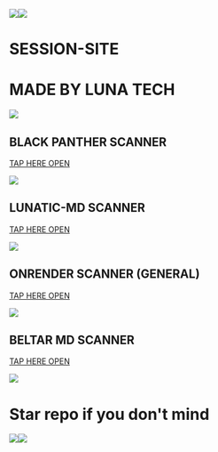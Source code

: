 <a><img src='https://i.imgur.com/LyHic3i.gif'/></a><a><img src='https://i.imgur.com/LyHic3i.gif'/></a>
# SESSION-SITE

# MADE BY LUNA TECH

<a><img src='https://i.imgur.com/LyHic3i.gif'/></a>

## BLACK PANTHER SCANNER

[TAP HERE OPEN](https://panther-scanne-1d949da80ef3.herokuapp.com/)

<a><img src='https://i.imgur.com/LyHic3i.gif'/></a>

## LUNATIC-MD SCANNER

[TAP HERE OPEN](https://bmw-scanne-6e4e0f3a3644.herokuapp.com/)

<a><img src='https://i.imgur.com/LyHic3i.gif'/></a>

## ONRENDER SCANNER (GENERAL)

[TAP HERE OPEN](https://render-session-scanner-by-luna-tech.onrender.com)

<a><img src='https://i.imgur.com/LyHic3i.gif'/></a>

## BELTAR MD SCANNER

[TAP HERE OPEN](https://pair-bel-tah-b427bf12d2e2.herokuapp.com/)

<a><img src='https://i.imgur.com/LyHic3i.gif'/></a>

# Star repo if you don't mind

<a><img src='https://i.imgur.com/LyHic3i.gif'/></a><a><img src='https://i.imgur.com/LyHic3i.gif'/></a>
